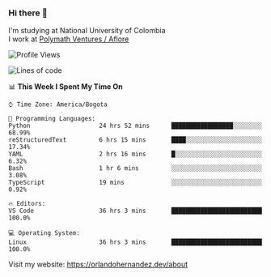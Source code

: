 ### Hi there 👋


<!--**AR4Z/AR4Z** is a ✨ _special_ ✨ repository because its `README.md` (this file) appears on your GitHub profile.

Here are some ideas to get you started:-->
I'm studying at National University of Colombia
<br>
I work at <a href="https://www.aflore.co/">Polymath Ventures / Aflore</a>
<br>

<!--START_SECTION:waka-->
![Profile Views](http://img.shields.io/badge/Profile%20Views-0-blue)

![Lines of code](https://img.shields.io/badge/From%20Hello%20World%20I%27ve%20Written-3.3%20million%20lines%20of%20code-blue)

📊 **This Week I Spent My Time On** 

```text
⌚︎ Time Zone: America/Bogota

💬 Programming Languages: 
Python                   24 hrs 52 mins      █████████████████░░░░░░░░   68.99% 
reStructuredText         6 hrs 15 mins       ████░░░░░░░░░░░░░░░░░░░░░   17.34% 
YAML                     2 hrs 16 mins       █░░░░░░░░░░░░░░░░░░░░░░░░   6.32% 
Bash                     1 hr 6 mins         ░░░░░░░░░░░░░░░░░░░░░░░░░   3.08% 
TypeScript               19 mins             ░░░░░░░░░░░░░░░░░░░░░░░░░   0.92%

🔥 Editors: 
VS Code                  36 hrs 3 mins       █████████████████████████   100.0%

💻 Operating System: 
Linux                    36 hrs 3 mins       █████████████████████████   100.0%

```


<!--END_SECTION:waka-->


Visit my website: https://orlandohernandez.dev/about

